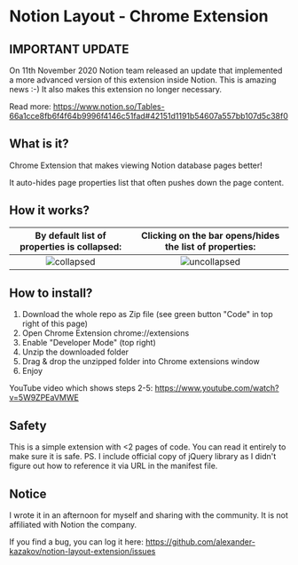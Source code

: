 # Notion Layout - Chrome Extension
## IMPORTANT UPDATE
On 11th November 2020 Notion team released an update that implemented a more advanced version of this extension inside Notion. This is amazing news :-) It also makes this extension no longer necessary. 

Read more: https://www.notion.so/Tables-66a1cce8fb6f4f64b9996f4146c51fad#42151d1191b54607a557bb107d5c38f0

## What is it?
Chrome Extension that makes viewing Notion database pages better!

It auto-hides page properties list that often pushes down the page content.

## How it works?
By default list of properties is collapsed:             |  Clicking on the bar opens/hides the list of properties:
:-------------------------:|:-------------------------:
![collapsed](https://github.com/alexander-kazakov/notion-layout-extension/raw/master/img/collapsed.png)  |  ![uncollapsed](https://github.com/alexander-kazakov/notion-layout-extension/raw/master/img/uncollapsed.png)

## How to install?
1. Download the whole repo as Zip file (see green button "Code" in top right of this page)
2. Open Chrome Extension chrome://extensions
3. Enable "Developer Mode" (top right)
4. Unzip the downloaded folder
5. Drag & drop the unzipped folder into Chrome extensions window
6. Enjoy

YouTube video which shows steps 2-5: https://www.youtube.com/watch?v=5W9ZPEaVMWE

## Safety
This is a simple extension with <2 pages of code. You can read it entirely to make sure it is safe. 
PS. I include official copy of jQuery library as I didn't figure out how to reference it via URL in the manifest file.

## Notice
I wrote it in an afternoon for myself and sharing with the community. It is not affiliated with Notion the company.

If you find a bug, you can log it here: https://github.com/alexander-kazakov/notion-layout-extension/issues
